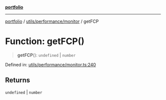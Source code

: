 [**portfolio**](../../../../README.md)

***

[portfolio](../../../../modules.md) / [utils/performance/monitor](../README.md) / getFCP

# Function: getFCP()

> **getFCP**(): `undefined` \| `number`

Defined in: [utils/performance/monitor.ts:240](https://github.com/tnorlund/Portfolio/blob/60bbc8896d11778daee4ab2d2955db364b946398/portfolio/utils/performance/monitor.ts#L240)

## Returns

`undefined` \| `number`
